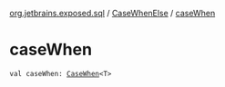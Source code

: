 [org.jetbrains.exposed.sql](../index.md) / [CaseWhenElse](index.md) / [caseWhen](.)

# caseWhen

`val caseWhen: `[`CaseWhen`](../-case-when/index.md)`<T>`
